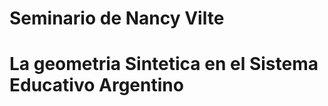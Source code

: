 Seminario de Nancy Vilte
========================
La geometria Sintetica en el Sistema Educativo Argentino
========================================================